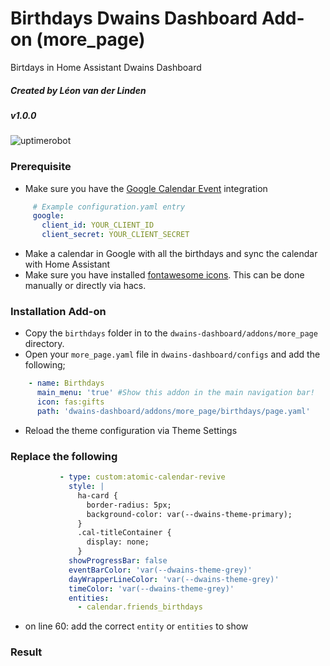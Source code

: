 # Birthdays Dwains Dashboard Add-on (more_page)
Birtdays in Home Assistant Dwains Dashboard
##### Created by Léon van der Linden
##### v1.0.0

![uptimerobot](https://www.iphonelife.com/sites/iphonelife.com/files/memoji_0.jpg)

### Prerequisite
- Make sure you have the [Google Calendar Event](https://www.home-assistant.io/integrations/calendar.google/) integration
```yaml
     # Example configuration.yaml entry
     google:
       client_id: YOUR_CLIENT_ID
       client_secret: YOUR_CLIENT_SECRET
```
- Make a calendar in Google with all the birthdays and sync the calendar with Home Assistant
- Make sure you have installed [fontawesome icons](https://github.com/thomasloven/hass-fontawesome). This can be done manually or directly via hacs.

### Installation Add-on
- Copy the `birthdays` folder in to the `dwains-dashboard/addons/more_page` directory.
- Open your `more_page.yaml` file in `dwains-dashboard/configs` and add the following;
 ```yaml
     - name: Birthdays
       main_menu: 'true' #Show this addon in the main navigation bar!
       icon: fas:gifts
       path: 'dwains-dashboard/addons/more_page/birthdays/page.yaml'
```
- Reload the theme configuration via Theme Settings

### Replace the following
 ```yaml
            - type: custom:atomic-calendar-revive
              style: |
                ha-card {
                  border-radius: 5px;
                  background-color: var(--dwains-theme-primary);
                }
                .cal-titleContainer {
                  display: none;
                }
              showProgressBar: false
              eventBarColor: 'var(--dwains-theme-grey)'
              dayWrapperLineColor: 'var(--dwains-theme-grey)'
              timeColor: 'var(--dwains-theme-grey)'
              entities:
                - calendar.friends_birthdays
```
- on line 60: add the correct `entity` or `entities` to show


### Result


